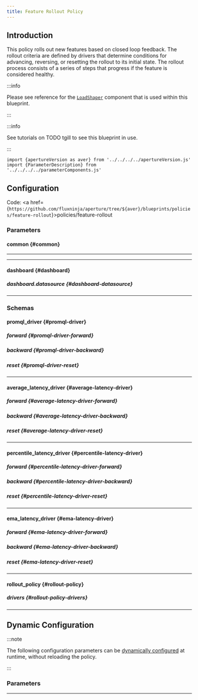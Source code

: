 ```yaml
---
title: Feature Rollout Policy
---
```


## Introduction

This policy rolls out new features based on closed loop feedback. The rollout
criteria are defined by drivers that determine conditions for advancing,
reversing, or resetting the rollout to its initial state. The rollout process
consists of a series of steps that progress if the feature is considered
healthy.

:::info

Please see reference for the
[`LoadShaper`](/reference/policies/spec.md#load-shaper) component that is used
within this blueprint.

:::

:::info

See tutorials on TODO tgill to see this blueprint in use.

:::

<!-- Configuration Marker -->

```mdx-code-block
import {apertureVersion as aver} from '../../../../apertureVersion.js'
import {ParameterDescription} from '../../../../parameterComponents.js'
```

## Configuration

Code: <a
href={`https://github.com/fluxninja/aperture/tree/${aver}/blueprints/policies/feature-rollout`}>policies/feature-rollout</a>

### Parameters

#### common {#common}

<a id="common-policy-name"></a> <ParameterDescription
    name="common.policy_name"
    type="
string"
    reference=""
    value="__REQUIRED_FIELD__"
    description='Name of the policy.' />

---

<a id="policy"></a> <ParameterDescription
    name="policy"
    type="
Object (rollout_policy)"
    reference="#rollout-policy"
    value="{'components': [], 'drivers': {'average_latency_drivers': [{'backward': {'threshold': '__REQUIRED_FIELD__'}, 'flow_selector': {'flow_matcher': {'control_point': '__REQUIRED_FIELD__'}, 'service_selector': {'service': '__REQUIRED_FIELD__'}}, 'forward': {'threshold': '__REQUIRED_FIELD__'}, 'reset': {'threshold': '__REQUIRED_FIELD__'}}], 'ema_latency_drivers': [{'backward': {'latency_tolerance_multiplier': 1.05}, 'ema': {'ema_window': '1500s', 'warmup_window': '60s'}, 'flow_selector': {'flow_matcher': {'control_point': '__REQUIRED_FIELD__'}, 'service_selector': {'service': '__REQUIRED_FIELD__'}}, 'forward': {'latency_tolerance_multiplier': 1.05}, 'reset': {'latency_tolerance_multiplier': 1.25}}], 'percentile_latency_drivers': [{'backward': {'threshold': '__REQUIRED_FIELD__'}, 'flux_meter': {'flow_selector': {'flow_matcher': {'control_point': '__REQUIRED_FIELD__'}, 'service_selector': {'service': '__REQUIRED_FIELD__'}}, 'static_buckets': {'buckets': [5, 10, 25, 50, 100, 250, 500, 1000, 2500, 5000, 10000]}}, 'forward': {'threshold': '__REQUIRED_FIELD__'}, 'percentile': 95, 'reset': {'threshold': '__REQUIRED_FIELD__'}}], 'promql_drivers': [{'backward': {'operator': '__REQUIRED_FIELD__', 'threshold': '__REQUIRED_FIELD__'}, 'forward': {'operator': '__REQUIRED_FIELD__', 'threshold': '__REQUIRED_FIELD__'}, 'query_string': '__REQUIRED_FIELD__', 'reset': {'operator': '__REQUIRED_FIELD__', 'threshold': '__REQUIRED_FIELD__'}}]}, 'evaluation_interval': '1s', 'load_shaper': {'flow_regulator_parameters': {'flow_selector': {'flow_matcher': {'control_point': '__REQUIRED_FIELD__'}, 'service_selector': {'service': '__REQUIRED_FIELD__'}}, 'label_key': ''}, 'steps': [{'duration': '__REQUIRED_FIELD__', 'target_accept_percentage': '__REQUIRED_FIELD__'}]}, 'resources': {'flow_control': {'classifiers': [], 'flux_meters': {}}}}"
    description='Parameters for the Feature Rollout policy.' />

---

#### dashboard {#dashboard}

<a id="dashboard-refresh-interval"></a> <ParameterDescription
    name="dashboard.refresh_interval"
    type="
string"
    reference=""
    value="'5s'"
    description='Refresh interval for dashboard panels.' />

<a id="dashboard-time-from"></a> <ParameterDescription
    name="dashboard.time_from"
    type="
string"
    reference=""
    value="'now-15m'"
    description='From time of dashboard.' />

<a id="dashboard-time-to"></a> <ParameterDescription
    name="dashboard.time_to"
    type="
string"
    reference=""
    value="'now'"
    description='To time of dashboard.' />

##### dashboard.datasource {#dashboard-datasource}

<a id="dashboard-datasource-name"></a> <ParameterDescription
    name="dashboard.datasource.name"
    type="
string"
    reference=""
    value="'$datasource'"
    description='Datasource name.' />

<a id="dashboard-datasource-filter-regex"></a> <ParameterDescription
    name="dashboard.datasource.filter_regex"
    type="
string"
    reference=""
    value="''"
    description='Datasource filter regex.' />

---

### Schemas

#### promql_driver {#promql-driver}

<a id="promql-driver-query-string"></a> <ParameterDescription
    name="query_string"
    type="
string"
    reference=""
    value="__REQUIRED_FIELD__"
    description='The Prometheus query to be run. Must return a scalar or a vector with a single element.' />

##### forward {#promql-driver-forward}

<a id="promql-driver-forward-threshold"></a> <ParameterDescription
    name="threshold"
    type="
Number (double)"
    reference=""
    value="__REQUIRED_FIELD__"
    description='The threshold for the forward criteria.' />

<a id="promql-driver-forward-operator"></a> <ParameterDescription
    name="operator"
    type="
string"
    reference=""
    value="__REQUIRED_FIELD__"
    description='The operator for the forward criteria. oneof: `gt | lt | gte | lte | eq | neq`' />

##### backward {#promql-driver-backward}

<a id="promql-driver-backward-threshold"></a> <ParameterDescription
    name="threshold"
    type="
Number (double)"
    reference=""
    value="__REQUIRED_FIELD__"
    description='The threshold for the backward criteria.' />

<a id="promql-driver-backward-operator"></a> <ParameterDescription
    name="operator"
    type="
string"
    reference=""
    value="__REQUIRED_FIELD__"
    description='The operator for the backward criteria. oneof: `gt | lt | gte | lte | eq | neq`' />

##### reset {#promql-driver-reset}

<a id="promql-driver-reset-threshold"></a> <ParameterDescription
    name="threshold"
    type="
Number (double)"
    reference=""
    value="__REQUIRED_FIELD__"
    description='The threshold for the reset criteria.' />

<a id="promql-driver-reset-operator"></a> <ParameterDescription
    name="operator"
    type="
string"
    reference=""
    value="__REQUIRED_FIELD__"
    description='The operator for the reset criteria. oneof: `gt | lt | gte | lte | eq | neq`' />

---

#### average_latency_driver {#average-latency-driver}

<a id="average-latency-driver-flow-selector"></a> <ParameterDescription
    name="flow_selector"
    type="
Object (aperture.spec.v1.FlowSelector)"
    reference="../../spec#flow-selector"
    value="{'flow_matcher': {'control_point': '__REQUIRED_FIELD__'}, 'service_selector': {'service': '__REQUIRED_FIELD__'}}"
    description='Identify the service and flows whose latency needs to be measured.' />

##### forward {#average-latency-driver-forward}

<a id="average-latency-driver-forward-threshold"></a> <ParameterDescription
    name="threshold"
    type="
Number (double)"
    reference=""
    value="__REQUIRED_FIELD__"
    description='The threshold for the forward criteria.' />

##### backward {#average-latency-driver-backward}

<a id="average-latency-driver-backward-threshold"></a> <ParameterDescription
    name="threshold"
    type="
Number (double)"
    reference=""
    value="__REQUIRED_FIELD__"
    description='The threshold for the backward criteria.' />

##### reset {#average-latency-driver-reset}

<a id="average-latency-driver-reset-threshold"></a> <ParameterDescription
    name="threshold"
    type="
Number (double)"
    reference=""
    value="__REQUIRED_FIELD__"
    description='The threshold for the reset criteria.' />

---

#### percentile_latency_driver {#percentile-latency-driver}

<a id="percentile-latency-driver-flux-meter"></a> <ParameterDescription
    name="flux_meter"
    type="
Object (aperture.spec.v1.FluxMeter)"
    reference="../../spec#flux-meter"
    value="{'flow_selector': {'flow_matcher': {'control_point': '__REQUIRED_FIELD__'}, 'service_selector': {'service': '__REQUIRED_FIELD__'}}, 'static_buckets': {'buckets': [5, 10, 25, 50, 100, 250, 500, 1000, 2500, 5000, 10000]}}"
    description='FluxMeter specifies the flows whose latency needs to be measured and parameters for the histogram metrics.' />

<a id="percentile-latency-driver-percentile"></a> <ParameterDescription
    name="percentile"
    type="
Number (double)"
    reference=""
    value="95"
    description='The percentile to be used for latency measurement.' />

##### forward {#percentile-latency-driver-forward}

<a id="percentile-latency-driver-forward-threshold"></a> <ParameterDescription
    name="threshold"
    type="
Number (double)"
    reference=""
    value="__REQUIRED_FIELD__"
    description='The threshold for the forward criteria.' />

##### backward {#percentile-latency-driver-backward}

<a id="percentile-latency-driver-backward-threshold"></a> <ParameterDescription
    name="threshold"
    type="
Number (double)"
    reference=""
    value="__REQUIRED_FIELD__"
    description='The threshold for the backward criteria.' />

##### reset {#percentile-latency-driver-reset}

<a id="percentile-latency-driver-reset-threshold"></a> <ParameterDescription
    name="threshold"
    type="
Number (double)"
    reference=""
    value="__REQUIRED_FIELD__"
    description='The threshold for the reset criteria.' />

---

#### ema_latency_driver {#ema-latency-driver}

<a id="ema-latency-driver-flow-selector"></a> <ParameterDescription
    name="flow_selector"
    type="
Object (aperture.spec.v1.FlowSelector)"
    reference="../../spec#flow-selector"
    value="{'flow_matcher': {'control_point': '__REQUIRED_FIELD__'}, 'service_selector': {'service': '__REQUIRED_FIELD__'}}"
    description='Identify the service and flows whose latency needs to be measured.' />

<a id="ema-latency-driver-ema"></a> <ParameterDescription
    name="ema"
    type="
Object (aperture.spec.v1.EMAParameters)"
    reference="../../spec#e-m-a-parameters"
    value="{'ema_window': '1500s', 'warmup_window': '60s'}"
    description='The parameters for the exponential moving average.' />

##### forward {#ema-latency-driver-forward}

<a id="ema-latency-driver-forward-latency-tolerance-multiplier"></a>
<ParameterDescription
    name="latency_tolerance_multiplier"
    type="
Number (double)"
    reference=""
    value="1.05"
    description='The threshold for the forward criteria.' />

##### backward {#ema-latency-driver-backward}

<a id="ema-latency-driver-backward-latency-tolerance-multiplier"></a>
<ParameterDescription
    name="latency_tolerance_multiplier"
    type="
Number (double)"
    reference=""
    value="1.05"
    description='The threshold for the backward criteria.' />

##### reset {#ema-latency-driver-reset}

<a id="ema-latency-driver-reset-latency-tolerance-multiplier"></a>
<ParameterDescription
    name="latency_tolerance_multiplier"
    type="
Number (double)"
    reference=""
    value="1.25"
    description='The threshold for the reset criteria.' />

---

#### rollout_policy {#rollout-policy}

<a id="rollout-policy-load-shaper"></a> <ParameterDescription
    name="load_shaper"
    type="
Object (aperture.spec.v1.LoadShaperParameters)"
    reference="../../spec#load-shaper-parameters"
    value="{'flow_regulator_parameters': {'flow_selector': {'flow_matcher': {'control_point': '__REQUIRED_FIELD__'}, 'service_selector': {'service': '__REQUIRED_FIELD__'}}, 'label_key': ''}, 'steps': [{'duration': '__REQUIRED_FIELD__', 'target_accept_percentage': '__REQUIRED_FIELD__'}]}"
    description='Identify the service and flows of the feature that needs to be rolled out. And specify feature rollout steps.' />

<a id="rollout-policy-components"></a> <ParameterDescription
    name="components"
    type="
Array of
Object (aperture.spec.v1.Component)"
    reference="../../spec#component"
    value="[]"
    description='List of additional circuit components.' />

<a id="rollout-policy-resources"></a> <ParameterDescription
    name="resources"
    type="
Object (aperture.spec.v1.Resources)"
    reference="../../spec#resources"
    value="{'flow_control': {'classifiers': [], 'flux_meters': {}}}"
    description='List of additional resources.' />

<a id="rollout-policy-evaluation-interval"></a> <ParameterDescription
    name="evaluation_interval"
    type="
string"
    reference=""
    value="'1s'"
    description='The interval between successive evaluations of the Circuit.' />

##### drivers {#rollout-policy-drivers}

<a id="rollout-policy-drivers-promql-drivers"></a> <ParameterDescription
    name="promql_drivers"
    type="
Array of
Object (promql_driver)"
    reference="#promql-driver"
    value="[{'backward': {'operator': '__REQUIRED_FIELD__', 'threshold': '__REQUIRED_FIELD__'}, 'forward': {'operator': '__REQUIRED_FIELD__', 'threshold': '__REQUIRED_FIELD__'}, 'query_string': '__REQUIRED_FIELD__', 'reset': {'operator': '__REQUIRED_FIELD__', 'threshold': '__REQUIRED_FIELD__'}}]"
    description='List of promql drivers that compare results of a Prometheus query against forward, backward and reset thresholds.' />

<a id="rollout-policy-drivers-average-latency-drivers"></a>
<ParameterDescription
    name="average_latency_drivers"
    type="
Array of
Object (average_latency_driver)"
    reference="#average-latency-driver"
    value="[{'backward': {'threshold': '__REQUIRED_FIELD__'}, 'flow_selector': {'flow_matcher': {'control_point': '__REQUIRED_FIELD__'}, 'service_selector': {'service': '__REQUIRED_FIELD__'}}, 'forward': {'threshold': '__REQUIRED_FIELD__'}, 'reset': {'threshold': '__REQUIRED_FIELD__'}}]"
    description='List of drivers that compare average latency against forward, backward and reset thresholds.' />

<a id="rollout-policy-drivers-percentile-latency-drivers"></a>
<ParameterDescription
    name="percentile_latency_drivers"
    type="
Array of
Object (percentile_latency_driver)"
    reference="#percentile-latency-driver"
    value="[{'backward': {'threshold': '__REQUIRED_FIELD__'}, 'flux_meter': {'flow_selector': {'flow_matcher': {'control_point': '__REQUIRED_FIELD__'}, 'service_selector': {'service': '__REQUIRED_FIELD__'}}, 'static_buckets': {'buckets': [5, 10, 25, 50, 100, 250, 500, 1000, 2500, 5000, 10000]}}, 'forward': {'threshold': '__REQUIRED_FIELD__'}, 'percentile': 95, 'reset': {'threshold': '__REQUIRED_FIELD__'}}]"
    description='List of drivers that compare percentile latency against forward, backward and reset thresholds.' />

<a id="rollout-policy-drivers-ema-latency-drivers"></a> <ParameterDescription
    name="ema_latency_drivers"
    type="
Array of
Object (ema_latency_driver)"
    reference="#ema-latency-driver"
    value="[{'backward': {'latency_tolerance_multiplier': 1.05}, 'ema': {'ema_window': '1500s', 'warmup_window': '60s'}, 'flow_selector': {'flow_matcher': {'control_point': '__REQUIRED_FIELD__'}, 'service_selector': {'service': '__REQUIRED_FIELD__'}}, 'forward': {'latency_tolerance_multiplier': 1.05}, 'reset': {'latency_tolerance_multiplier': 1.25}}]"
    description='List of drivers that compare trend latency against forward, backward and reset thresholds.' />

---

## Dynamic Configuration

:::note

The following configuration parameters can be
[dynamically configured](/reference/aperturectl/apply/dynamic-config/dynamic-config.md)
at runtime, without reloading the policy.

:::

### Parameters

<a id="load-shaper"></a> <ParameterDescription
    name="load_shaper"
    type="
Object (aperture.spec.v1.FlowRegulatorDynamicConfig)"
    reference="../../spec#flow-regulator-dynamic-config"
    value="__REQUIRED_FIELD__"
    description='Default configuration for flow regulator that can be updated at the runtime without shutting down the policy.' />

---
